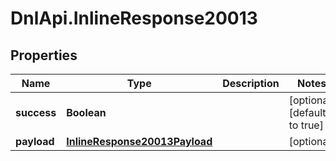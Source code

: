 # DnlApi.InlineResponse20013

## Properties
Name | Type | Description | Notes
------------ | ------------- | ------------- | -------------
**success** | **Boolean** |  | [optional] [default to true]
**payload** | [**InlineResponse20013Payload**](InlineResponse20013Payload.md) |  | [optional] 


